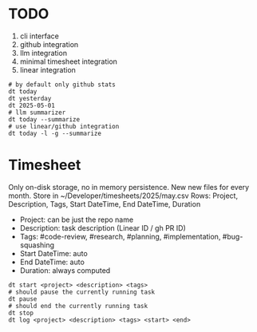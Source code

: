 # TODO
1. cli interface
2. github integration
3. llm integration
4. minimal timesheet integration
5. linear integration

```
# by default only github stats
dt today
dt yesterday
dt 2025-05-01
# llm summarizer
dt today --summarize
# use linear/github integration
dt today -l -g --summarize
```

# Timesheet
Only on-disk storage, no in memory persistence.
New new files for every month. 
Store in ~/Developer/timesheets/2025/may.csv
Rows: Project, Description, Tags, Start DateTime, End DateTime, Duration

- Project: can be just the repo name
- Description: task description (Linear ID / gh PR ID)
- Tags: #code-review, #research, #planning, #implementation, #bug-squashing
- Start DateTime: auto
- End DateTime: auto
- Duration: always computed

```
dt start <project> <description> <tags>
# should pause the currently running task
dt pause
# should end the currently running task
dt stop
dt log <project> <description> <tags> <start> <end>
```